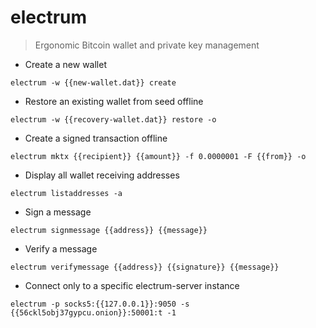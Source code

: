 # electrum

> Ergonomic Bitcoin wallet and private key management

- Create a new wallet

`electrum -w {{new-wallet.dat}} create`

- Restore an existing wallet from seed offline

`electrum -w {{recovery-wallet.dat}} restore -o`

- Create a signed transaction offline

`electrum mktx {{recipient}} {{amount}} -f 0.0000001 -F {{from}} -o`

- Display all wallet receiving addresses

`electrum listaddresses -a`

- Sign a message

`electrum signmessage {{address}} {{message}}`

- Verify a message

`electrum verifymessage {{address}} {{signature}} {{message}}`

- Connect only to a specific electrum-server instance

`electrum -p socks5:{{127.0.0.1}}:9050 -s {{56ckl5obj37gypcu.onion}}:50001:t -1`
